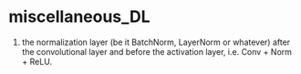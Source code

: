# miscellaneous_DL
1. the normalization layer (be it BatchNorm, LayerNorm or whatever) after the convolutional layer and before the activation layer, i.e. Conv + Norm + ReLU.

